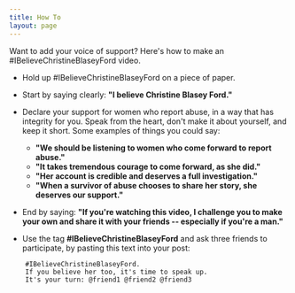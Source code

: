 ```yaml
---
title: How To
layout: page
---
```


Want to add your voice of support? Here's how to make an #IBelieveChristineBlaseyFord video.

* Hold up #IBelieveChristineBlaseyFord on a piece of paper.

* Start by saying clearly: **"I believe Christine Blasey Ford."**

* Declare your support for women who report abuse,
  in a way that has integrity for you.
  Speak from the heart, don't make it about yourself, and keep it short.
  Some examples of things you could say:
    * **"We should be listening to women who come forward to report abuse."**
    * **"It takes tremendous courage to come forward, as she did."**
    * **"Her account is credible and deserves a full investigation."**
    * **"When a survivor of abuse chooses to share her story, she deserves our support."**

* End by saying: **"If you're watching this video,
  I challenge you to make your own and
  share it with your friends -- especially if you're a man."**

* Use the tag **#IBelieveChristineBlaseyFord**
  and ask three friends to participate,
  by pasting this text into your post:

```
    #IBelieveChristineBlaseyFord.
    If you believe her too, it's time to speak up.
    It's your turn: @friend1 @friend2 @friend3
```

